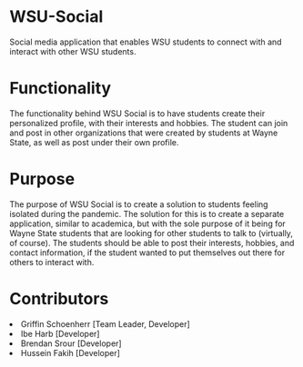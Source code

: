 # WSU-Social
Social media application that enables WSU students to connect with and interact with other WSU students.
# Functionality
The functionality behind WSU Social is to have students create their personalized profile, with their interests and hobbies. The student can join and post in other organizations that were created by students at Wayne State, as well as post under their own profile.
# Purpose
The purpose of WSU Social is to create a solution to students feeling isolated during the pandemic. The solution for this is to create a separate application, similar to academica, but with the sole purpose of it being for Wayne State students that are looking for other students to talk to (virtually, of course). The students should be able to post their interests, hobbies, and contact information, if the student wanted to put themselves out there for others to interact with. 
# Contributors
<li>Griffin Schoenherr [Team Leader, Developer]</li>
<li>Ibe Harb [Developer]</li>
<li>Brendan Srour [Developer]</li>
<li>Hussein Fakih [Developer]</li>
